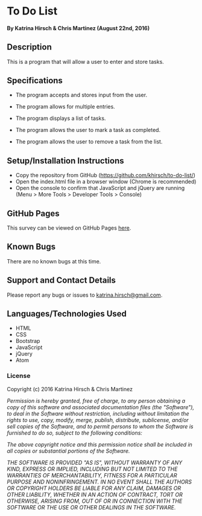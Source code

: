 # To Do List #

#### By Katrina Hirsch & Chris Martinez (August 22nd, 2016)

## Description ##

This is a program that will allow a user to enter and store tasks.

## Specifications ##

* The program accepts and stores input from the user.

* The program allows for multiple entries.

* The program displays a list of tasks.

* The program allows the user to mark a task as completed.

* The program allows the user to remove a task from the list.

## Setup/Installation Instructions ##

* Copy the repository from GitHub (https://github.com/khirsch/to-do-list/)
* Open the index.html file in a browser window (Chrome is recommended)
* Open the console to confirm that JavaScript and jQuery are running (Menu > More Tools > Developer Tools > Console)

## GitHub Pages ##

This survey can be viewed on GitHub Pages [here](https://khirsch.github.io/to-do-list/).

## Known Bugs ##

There are no known bugs at this time.

## Support and Contact Details ##

Please report any bugs or issues to katrina.hirsch@gmail.com.

## Languages/Technologies Used ##

* HTML
* CSS
* Bootstrap
* JavaScript
* jQuery
* Atom

### License ###

Copyright (c) 2016 Katrina Hirsch & Chris Martinez

_Permission is hereby granted, free of charge, to any person obtaining a copy of this software and associated documentation files (the "Software"), to deal in the Software without restriction, including without limitation the rights to use, copy, modify, merge, publish, distribute, sublicense, and/or sell copies of the Software, and to permit persons to whom the Software is furnished to do so, subject to the following conditions:_

_The above copyright notice and this permission notice shall be included in all copies or substantial portions of the Software._

_THE SOFTWARE IS PROVIDED "AS IS", WITHOUT WARRANTY OF ANY KIND, EXPRESS OR IMPLIED, INCLUDING BUT NOT LIMITED TO THE WARRANTIES OF MERCHANTABILITY, FITNESS FOR A PARTICULAR PURPOSE AND NONINFRINGEMENT. IN NO EVENT SHALL THE AUTHORS OR COPYRIGHT HOLDERS BE LIABLE FOR ANY CLAIM, DAMAGES OR OTHER LIABILITY, WHETHER IN AN ACTION OF CONTRACT, TORT OR OTHERWISE, ARISING FROM, OUT OF OR IN CONNECTION WITH THE SOFTWARE OR THE USE OR OTHER DEALINGS IN THE SOFTWARE._
